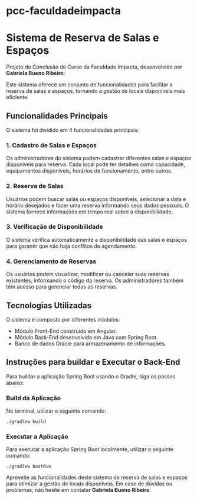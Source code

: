 # pcc-faculdadeimpacta
# Sistema de Reserva de Salas e Espaços

Projeto de Conclusão de Curso da Faculdade Impacta, desenvolvido por **Gabriela Bueno Ribeiro**.

Este sistema oferece um conjunto de funcionalidades para facilitar a reserva de salas e espaços, tornando a gestão de locais disponíveis mais eficiente.

## Funcionalidades Principais

O sistema foi dividido em 4 funcionalidades principais:

### 1. Cadastro de Salas e Espaços

Os administradores do sistema podem cadastrar diferentes salas e espaços disponíveis para reserva. Cada local pode ter detalhes como capacidade, equipamentos disponíveis, horários de funcionamento, entre outros.

### 2. Reserva de Salas

Usuários podem buscar salas ou espaços disponíveis, selecionar a data e horário desejados e fazer uma reserva informando seus dados pessoais. O sistema fornece informações em tempo real sobre a disponibilidade.

### 3. Verificação de Disponibilidade

O sistema verifica automaticamente a disponibilidade das salas e espaços para garantir que não haja conflitos de agendamento.

### 4. Gerenciamento de Reservas

Os usuários podem visualizar, modificar ou cancelar suas reservas existentes, informando o código da reserva. Os administradores também têm acesso para gerenciar todas as reservas.

## Tecnologias Utilizadas

O sistema é composto por diferentes módulos:

- Módulo Front-End construído em Angular.
- Módulo Back-End desenvolvido em Java com Spring Boot.
- Banco de dados Oracle para armazenamento de informações.

## Instruções para buildar e Executar o Back-End

Para buildar a aplicação Spring Boot usando o Gradle, siga os passos abaixo:

### Build da Aplicação

No terminal, utilizar o seguinte comando:

```shell
./gradlew build
```

### Executar a Aplicação
Para executar a aplicação Spring Boot localmente, utilizar o seguinte comando:

```shell
./gradlew bootRun
```

Aproveite as funcionalidades deste sistema de reserva de salas e espaços para otimizar a gestão de locais disponíveis. Em caso de dúvidas ou problemas, não hesite em contatar **Gabriela Bueno Ribeiro**.